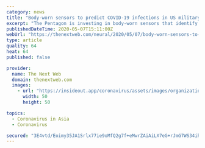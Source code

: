 ```yaml
---
category: news
title: "Body-worn sensors to predict COVID-19 infections in US military hospitals"
excerpt: "The Pentagon is investing in body-worn sensors that identify who's infected with COVID-19 -- and who's likely to catch it"
publishedDateTime: 2020-05-07T15:11:00Z
webUrl: "https://thenextweb.com/neural/2020/05/07/body-worn-sensors-to-predict-covid-19-infections-in-us-military-hospitals/"
type: article
quality: 64
heat: 64
published: false

provider:
  name: The Next Web
  domain: thenextweb.com
  images:
    - url: "https://insideout.app/coronavirus/assets/images/organizations/thenextweb.com-50x50.jpg"
      width: 50
      height: 50

topics:
  - Coronavirus in Asia
  - Coronavirus

secured: "3E4vtd/Eoimy35JA1Srlx77ie9oMfQ2g7f+eMwrZAiAiLX7eG+rJmG7WS34ihKuMGyR6i1bUBzR3iCx8WkAVSZcUr2zBA2nDxIbgsae+0RBMrAk00oDik4zRoITDVR0I1Bo1JDYW9NmCsjYjvCvepDywYptGSJzjWmw9I1cf9RNC8YaVecNYEIys7RRoEJlKBk0coeOOP0LGq3GMsjU3oPm1qqKkNsdZ4zBYt52KIlsOAzyIcZcFUWibQHnQimRiHXVV0RJKf3h9BTOCAvSF90sQKa/2qXqVCLbf0YLwLhUjw8R2jXbsD+L/g97I/jMEAFI9qSLbVToMhyByB9TJ7UjUluC3hhkt27xDAeqvBqNiYo9H62nPhEvAXNuzRnbmjKolQ+Lj0nIiSt/1rZ+6z7m8H+7Oi1+x25Y6jy62O4bDEUEVibj7ssbv48D5SCvZNkQ3Iknn1wkycKE8AOwUVcNGV3k5yAFdEFhPEpXOCsw=;36UXUCuMhySl7evVhZhhRA=="
---
```


